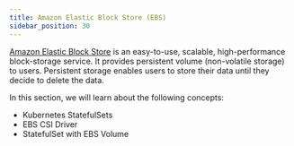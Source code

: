 ```yaml
---
title: Amazon Elastic Block Store (EBS)
sidebar_position: 30
---
```


[Amazon Elastic Block Store](https://aws.amazon.com/ebs/) is an easy-to-use, scalable, high-performance block-storage service. It provides persistent volume (non-volatile storage) to users. Persistent storage enables users to store their data until they decide to delete the data.

In this section, we will learn about the following concepts:
* Kubernetes StatefulSets
* EBS CSI Driver
* StatefulSet with EBS Volume